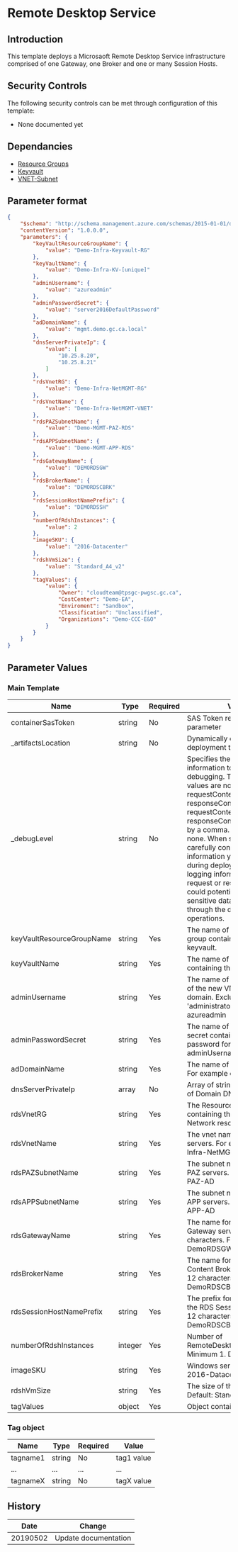 # Remote Desktop Service

## Introduction

This template deploys a Microsaoft Remote Desktop Service infrastructure comprised of one Gateway, one Broker and one or many Session Hosts.

## Security Controls

The following security controls can be met through configuration of this template:

* None documented yet

## Dependancies

* [Resource Groups](https://github.com/canada-ca/accelerators_accelerateurs-azure/blob/master/Templates/arm/resourcegroups/latest/readme.md)
* [Keyvault](https://github.com/canada-ca/accelerators_accelerateurs-azure/blob/master/Templates/arm/keyvaults/latest/readme.md)
* [VNET-Subnet](https://github.com/canada-ca/accelerators_accelerateurs-azure/blob/master/Templates/arm/vnet-subnet/latest/readme.md)

## Parameter format

```json
{
    "$schema": "http://schema.management.azure.com/schemas/2015-01-01/deploymentParameters.json#",
    "contentVersion": "1.0.0.0",
    "parameters": {
        "keyVaultResourceGroupName": {
            "value": "Demo-Infra-Keyvault-RG"
        },
        "keyVaultName": {
            "value": "Demo-Infra-KV-[unique]"
        },
        "adminUsername": {
            "value": "azureadmin"
        },
        "adminPasswordSecret": {
            "value": "server2016DefaultPassword"
        },
        "adDomainName": {
            "value": "mgmt.demo.gc.ca.local"
        },
        "dnsServerPrivateIp": {
            "value": [
                "10.25.8.20",
                "10.25.8.21"
            ]
        },
        "rdsVnetRG": {
            "value": "Demo-Infra-NetMGMT-RG"
        },
        "rdsVnetName": {
            "value": "Demo-Infra-NetMGMT-VNET"
        },
        "rdsPAZSubnetName": {
            "value": "Demo-MGMT-PAZ-RDS"
        },
        "rdsAPPSubnetName": {
            "value": "Demo-MGMT-APP-RDS"
        },
        "rdsGatewayName": {
            "value": "DEMORDSGW"
        },
        "rdsBrokerName": {
            "value": "DEMORDSCBRK"
        },
        "rdsSessionHostNamePrefix": {
            "value": "DEMORDSSH"
        },
        "numberOfRdshInstances": {
            "value": 2
        },
        "imageSKU": {
            "value": "2016-Datacenter"
        },
        "rdshVmSize": {
            "value": "Standard_A4_v2"
        },
        "tagValues": {
            "value": {
                "Owner": "cloudteam@tpsgc-pwgsc.gc.ca",
                "CostCenter": "Demo-EA",
                "Enviroment": "Sandbox",
                "Classification": "Unclassified",
                "Organizations": "Demo-CCC-E&O"
            }
        }
    }
}
```

## Parameter Values

### Main Template

| Name                      | Type    | Required | Value                                                                                                                                                                                                                                                                                                                                                                                                                                                                          |
| ------------------------- | ------- | -------- | ------------------------------------------------------------------------------------------------------------------------------------------------------------------------------------------------------------------------------------------------------------------------------------------------------------------------------------------------------------------------------------------------------------------------------------------------------------------------------ |
| containerSasToken         | string  | No       | SAS Token received as a parameter                                                                                                                                                                                                                                                                                                                                                                                                                                              |
| _artifactsLocation        | string  | No       | Dynamically derived from the deployment template link uri                                                                                                                                                                                                                                                                                                                                                                                                                      |
| _debugLevel               | string  | No       | Specifies the type of information to log for debugging. The permitted values are none, requestContent, responseContent, or both requestContent and responseContent separated by a comma. The default is none. When setting this value, carefully consider the type of information you are passing in during deployment. By logging information about the request or response, you could potentially expose sensitive data that is retrieved through the deployment operations. |
| keyVaultResourceGroupName | string  | Yes      | The name of the resource group containing the keyvault.                                                                                                                                                                                                                                                                                                                                                                                                                        |
| keyVaultName              | string  | Yes      | The name of the keyvault containing the secret.                                                                                                                                                                                                                                                                                                                                                                                                                                |
| adminUsername             | string  | Yes      | The name of the administrator of the new VM and the domain. Exclusion list: 'administrator'. For example azureadmin                                                                                                                                                                                                                                                                                                                                                            |
| adminPasswordSecret       | string  | Yes      | The name of the keyvault secret containing the password for the adminUsername                                                                                                                                                                                                                                                                                                                                                                                                  |
| adDomainName              | string  | Yes      | The name of the AD domain. For example contoso.com                                                                                                                                                                                                                                                                                                                                                                                                                             |
| dnsServerPrivateIp        | array   | No       | Array of strings of IP address of Domain DNS servers                                                                                                                                                                                                                                                                                                                                                                                                                           |
| rdsVnetRG                 | string  | Yes      | The Resource Group containing the RDS Virtual Network resource                                                                                                                                                                                                                                                                                                                                                                                                                 |
| rdsVnetName               | string  | Yes      | The vnet name for the RDS servers. For example Demo-Infra-NetMGMT-VNET                                                                                                                                                                                                                                                                                                                                                                                                         |
| rdsPAZSubnetName          | string  | Yes      | The subnet name for RDS PAZ servers. For example PAZ-AD                                                                                                                                                                                                                                                                                                                                                                                                                        |
| rdsAPPSubnetName          | string  | Yes      | The subnet name for RDS APP servers. For example APP-AD                                                                                                                                                                                                                                                                                                                                                                                                                        |
| rdsGatewayName            | string  | Yes      | The name for the RDS Gateway server. Max 12 characters. For example DemoRDSGW                                                                                                                                                                                                                                                                                                                                                                                                  |
| rdsBrokerName             | string  | Yes      | The name for the RDS Content Broker server. Max 12 characters. For example DemoRDSCB                                                                                                                                                                                                                                                                                                                                                                                           |
| rdsSessionHostNamePrefix  | string  | Yes      | The prefix for the name for the RDS Session server. Max 12 characters. For example DemoRDSCB                                                                                                                                                                                                                                                                                                                                                                                   |
| numberOfRdshInstances     | integer | Yes      | Number of RemoteDesktopSessionHosts. Minimum 1. Default 1.                                                                                                                                                                                                                                                                                                                                                                                                                     |
| imageSKU                  | string  | Yes      | Windows server SKU. Default: 2016-Datacenter                                                                                                                                                                                                                                                                                                                                                                                                                                   |
| rdshVmSize                | string  | Yes      | The size of the RDSH VMs. Default: Standard_A4_v2                                                                                                                                                                                                                                                                                                                                                                                                                              |
| tagValues                 | object  | Yes      | Object containing [tags pairs](#tag-object)                                                                                                                                                                                                                                                                                                                                                                                                                                    |

### Tag object

| Name     | Type   | Required | Value      |
| -------- | ------ | -------- | ---------- |
| tagname1 | string | No       | tag1 value |
| ...      | ...    | ...      | ...        |
| tagnameX | string | No       | tagX value |

## History

| Date     | Change                                          |
| -------- | ----------------------------------------------- |
| 20190502 | Update documentation                            |
